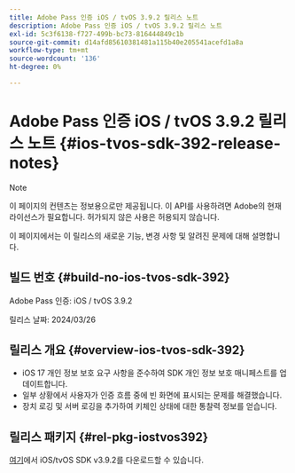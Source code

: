 ```yaml
---
title: Adobe Pass 인증 iOS / tvOS 3.9.2 릴리스 노트
description: Adobe Pass 인증 iOS / tvOS 3.9.2 릴리스 노트
exl-id: 5c3f6138-f727-499b-bc73-816444849c1b
source-git-commit: d14afd85610381481a115b40e205541acefd1a8a
workflow-type: tm+mt
source-wordcount: '136'
ht-degree: 0%

---
```


# Adobe Pass 인증 iOS / tvOS 3.9.2 릴리스 노트 {#ios-tvos-sdk-392-release-notes}

>[!NOTE]
>
>이 페이지의 컨텐츠는 정보용으로만 제공됩니다. 이 API를 사용하려면 Adobe의 현재 라이선스가 필요합니다. 허가되지 않은 사용은 허용되지 않습니다.

이 페이지에서는 이 릴리스의 새로운 기능, 변경 사항 및 알려진 문제에 대해 설명합니다.

## 빌드 번호 {#build-no-ios-tvos-sdk-392}

Adobe Pass 인증: iOS / tvOS 3.9.2

릴리스 날짜: 2024/03/26


## 릴리스 개요 {#overview-ios-tvos-sdk-392}

* iOS 17 개인 정보 보호 요구 사항을 준수하여 SDK 개인 정보 보호 매니페스트를 업데이트합니다.
* 일부 상황에서 사용자가 인증 흐름 중에 빈 화면에 표시되는 문제를 해결했습니다.
* 장치 로깅 및 서버 로깅을 추가하여 키체인 상태에 대한 통찰력 정보를 얻습니다.


## 릴리스 패키지 {#rel-pkg-iostvos392}

[여기](https://tve.zendesk.com/hc/en-us/articles/204963209-iOS-tvOS-Native-AccessEnabler-Library)에서 iOS/tvOS SDK v3.9.2를 다운로드할 수 있습니다.
